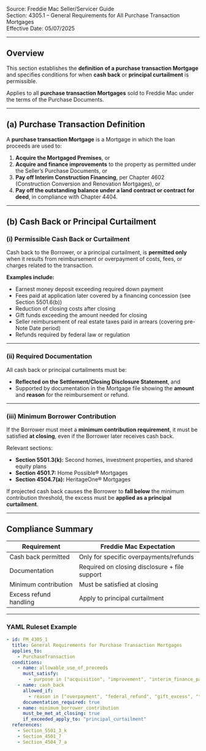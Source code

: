 Source: Freddie Mac Seller/Servicer Guide  
Section: 4305.1 – General Requirements for All Purchase Transaction Mortgages  
Effective Date: 05/07/2025  

---

## Overview
This section establishes the **definition of a purchase transaction Mortgage** and specifies conditions for when **cash back** or **principal curtailment** is permissible.

Applies to all **purchase transaction Mortgages** sold to Freddie Mac under the terms of the Purchase Documents.

---

## (a) Purchase Transaction Definition

A **purchase transaction Mortgage** is a Mortgage in which the loan proceeds are used to:

1. **Acquire the Mortgaged Premises**, or  
2. **Acquire and finance improvements** to the property as permitted under the Seller’s Purchase Documents, or  
3. **Pay off Interim Construction Financing**, per Chapter 4602 (Construction Conversion and Renovation Mortgages), or  
4. **Pay off the outstanding balance under a land contract or contract for deed**, in compliance with Chapter 4404.

---

## (b) Cash Back or Principal Curtailment

### (i) Permissible Cash Back or Curtailment  
Cash back to the Borrower, or a principal curtailment, is **permitted only** when it results from reimbursement or overpayment of costs, fees, or charges related to the transaction.

**Examples include:**
- Earnest money deposit exceeding required down payment  
- Fees paid at application later covered by a financing concession (see Section 5501.6(b))  
- Reduction of closing costs after closing  
- Gift funds exceeding the amount needed for closing  
- Seller reimbursement of real estate taxes paid in arrears (covering pre-Note Date period)  
- Refunds required by federal law or regulation  

---

### (ii) Required Documentation  
All cash back or principal curtailments must be:

- **Reflected on the Settlement/Closing Disclosure Statement**, and  
- Supported by documentation in the Mortgage file showing the **amount** and **reason** for the reimbursement or refund.

---

### (iii) Minimum Borrower Contribution  
If the Borrower must meet a **minimum contribution requirement**, it must be satisfied **at closing**, even if the Borrower later receives cash back.

Relevant sections:
- **Section 5501.3(k):** Second homes, investment properties, and shared equity plans  
- **Section 4501.7:** Home Possible® Mortgages  
- **Section 4504.7(a):** HeritageOne® Mortgages  

If projected cash back causes the Borrower to **fall below** the minimum contribution threshold, the excess must be **applied as a principal curtailment**.

---

## Compliance Summary

| Requirement | Freddie Mac Expectation |
|--------------|--------------------------|
| Cash back permitted | Only for specific overpayments/refunds |
| Documentation | Required on closing disclosure + file support |
| Minimum contribution | Must be satisfied at closing |
| Excess refund handling | Apply to principal curtailment |

---

### YAML Ruleset Example

```yaml
- id: FM_4305_1
  title: General Requirements for Purchase Transaction Mortgages
  applies_to:
    - PurchaseTransaction
  conditions:
    - name: allowable_use_of_proceeds
      must_satisfy:
        - purpose in ["acquisition", "improvement", "interim_finance_payoff", "land_contract_payoff"]
    - name: cash_back
      allowed_if:
        - reason in ["overpayment", "federal_refund", "gift_excess", "tax_reimbursement"]
      documentation_required: true
    - name: minimum_borrower_contribution
      must_be_met_at_closing: true
      if_exceeded_apply_to: "principal_curtailment"
  references:
    - Section_5501_3_k
    - Section_4501_7
    - Section_4504_7_a
